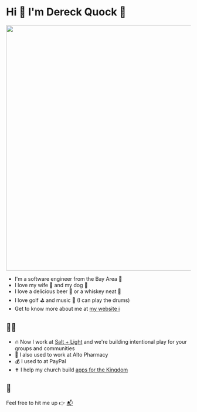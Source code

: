 # Hi 👋 I'm Dereck Quock 🍻

<p align="center">
  <img src="https://dereckquock.com/static/059e9c3541a5a82ac9481ee6ba5198c1/d00b9/us.webp" width="667" />
</p>

- I'm a software engineer from the Bay Area 🌉
- I love my wife 💁 and my dog 🐶
- I love a delicious beer 🍺 or a whiskey neat 🥃
- I love golf ⛳ and music 🥁 (I can play the drums)
- Get to know more about me at [my website ℹ️](https://dereckquock.com/about/)

## 👨‍💻

- 🔥 Now I work at [Salt + Light](https://www.saltandlight.community/) and we're building intentional play for your groups and communities
- 💊 I also used to work at Alto Pharmacy
- 💰 I used to at PayPal
- ✝ I help my church build [apps for the Kingdom](https://github.com/echo-labs-team/)

## 📝

Feel free to hit me up 👉 [📬](mailto:djquock@gmail.com)
